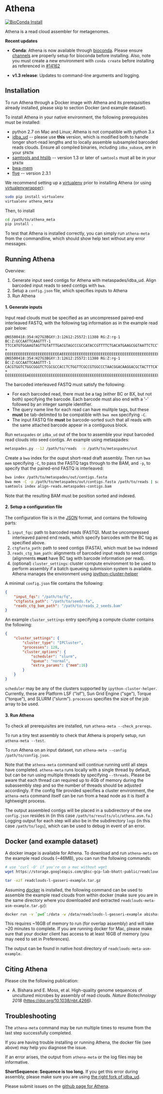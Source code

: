 # Athena
[![BioConda Install](https://img.shields.io/conda/dn/bioconda/athena_meta.svg?style=flag&label=BioConda%20install)](https://anaconda.org/bioconda/athena_meta)

Athena is a read cloud assembler for metagenomes.

**Recent updates**

* **Conda**: Athena is now available through
  [bioconda](https://anaconda.org/bioconda/athena_meta).  Please ensure
  [channels](https://bioconda.github.io/index.html#set-up-channels) are
  properly setup for bioconda before installing.  Also, note you must
  create a new environment with `conda create` before installing as
  referenced in
  [#14162](https://github.com/bioconda/bioconda-recipes/issues/14162)

* **v1.3 release**: Updates to command-line arguments and logging.

## Installation

To run Athena through a Docker image with Athena and its prerequisities
already installed, please skip to section Docker (and example dataset).

To install Athena in your native environment, the following prerequisites
must be installed:

* python 2.7 on Mac and Linux; Athena is not compatible with python 3.x
* [idba_ud](https://github.com/abishara/idba/releases/tag/1.1.3a1) --
  please use **this** version, which is modified both to handle longer
  short-read lengths and to locally assemble subsampled barcoded reads
  clouds.  Ensure all compiled binaries, including `idba_subasm`, are in
  your `$PATH`
* [samtools and htslib](http://www.htslib.org/download/) -- version 1.3 or
  later of `samtools` must all be in your `$PATH`
* [bwa-mem](https://github.com/lh3/bwa/releases)
* [flye](https://github.com/fenderglass/Flye) -- version 2.3.1 

We recommend setting up a [virtualenv](http://docs.python-guide.org/en/latest/dev/virtualenvs/) prior to
installing Athena (or using [virtualenvwrapper](http://www.simononsoftware.com/virtualenv-tutorial-part-2/)):

```bash
sudo pip install virtualenv
virtualenv athena_meta
```

Then, to install 

```bash
cd /path/to/athena_meta
pip install .
```

To test that Athena is installed correctly, you can simply run
`athena-meta` from the commandline, which should show help text without
any error messages.


## Running Athena

Overview:

1. Generate input seed contigs for Athena with metaspades/idba_ud.  Align
   barcoded input reads to seed contigs with `bwa`.
2. Setup a `config.json` file, which specifies inputs to Athena
3. Run Athena


#### 1. Generate inputs

Input read clouds must be specified as an uncompressed paired-end
interleaved FASTQ, with the following tag information as in the example
read pair below:

```text
@NS500418:354:H27G3BGXY:3:12612:25572:11380	RG:Z:rg-1	BC:Z:GCCAATTCAAGTTT-1
TTCCATGTGGAAGTAGTTGTATTTGACGTAGCCCGCCATACCGTTTTCTGACATGAAGCGGTAATTCTCCTCAGAACCGTAGCCGGATACGGCCACCACCGTATGGGCCAACCTGTCATATCTGCTTGAGAAGGATTG
+
EEEEEEEEEEEEEEEEEEEEEEEEEAEEEEEEEEEEEEEEEEEEEEEEEEEEEEEEEEEEEEEEEEEEEEEEEE/EEEEEEEEEEEEEEEEEEE6EEAEEEEAEEEEEEEEEEEEEEAEEEEEEEEEEEEEAEEEEEE
@NS500418:354:H27G3BGXY:3:12612:25572:11380	RG:Z:rg-1	BC:Z:GCCAATTCAAGTTT-1
CACGTGGTCTGGCGGGTCTCGCGCCACCTCTGGTTCGCCGTGGCCCTAACGGACAAGGACGCTACTTTCATGAGAATGAAGGAGGATGCCATGCGTAACGGCCAGACAAAGCCCGGTTACAACCTCCAGAACGGCACCGAGAACCAGA
+
EEEEEEEEEEAEEEEEEEEEEEEEEEEEEEEEEEEEEEEEEEEEEEEEEEEEEEEEEEEEEEEEEEEEEEEEEEEEEEEEEEEEEEEEEEEEEE6EEEEEEEEEEEEAEEEEEEEEEEEEEEEEEEEEEEE6EEEEEEEEEEEEAEEE
```

The barcoded interleaved FASTQ must satisfy the following:

* For each barcoded read, there must be a tag (either BC or BX, but not
  both) specifying the barcode.  Each barcode must also end with a '-'
  followed by an integer sample identifier.
* The query name line for each read can have mulitple tags, but these
  **must** be tab-delimited to be compatible with `bwa mem` specifying `-C`.
* The input FASTQ file **must** be barcode-sorted such that all reads with
  the same attached barcode appear in a contiguous block.
 
Run `metaspades` or `idba_ud` out of the box to assemble your input barcoded read
clouds into seed contigs.  An example using metaspades:


```bash
metaspades.py --12 /path/to/reads  -o /path/to/metaspades/out
```

Create a `bwa` index for the ouput short-read draft assembly.  Then run
`bwa mem` specifying `-C`, to pass the FASTQ tags through to the BAM, and
`-p`, to specify that the paired-end FASTQ is interleaved:

```bash
bwa index /path/to/metaspades/out/contigs.fasta
bwa mem -C -p /path/to/metaspades/out/contigs.fasta /path/to/reads | samtools sort -o align-reads.metaspades-contigs.bam -
samtools index align-reads.metaspades-contigs.bam
```

Note that the resulting BAM must be position sorted and indexed.

#### 2. Setup a configuration file

The configuration file is in the [JSON](http://www.json.org) format, and
contains the following parts:

1. `input_fqs`: path to barcoded reads (FASTQ). Must be uncompressed interleaved
   paired end reads, which specify barcodes with the BC tag as specified
   above.
2. `ctgfasta_path`: path to seed contigs (FASTA), which must be `bwa` indexed
3. `reads_ctg_bam_path`:  alignments of barcoded input reads to seed
   contigs (alignments **must** have BC tag with barcode information per
   read).
4. (optional) `cluster_settings`: cluster compute environment to be used
   to perform assembly if a batch queueing submission system is available.
   Athena manages the environment using
   [ipython-cluster-helper](https://github.com/roryk/ipython-cluster-helper)

A minimal `config.json` file contains the following:
```json
{
    "input_fqs": "/path/to/fq",
    "ctgfasta_path": "/path/to/seeds.fa",
    "reads_ctg_bam_path": "/path/to/reads_2_seeds.bam"
}
```

An example `cluster_settings` entry specifying a compute cluster
contains the following:

```json
{
    "cluster_settings": {
        "cluster_type": "IPCluster",
        "processes": 128,
        "cluster_options": {
            "scheduler": "slurm",
            "queue": "normal",
            "extra_params": {"mem":16}
        }
    }
}
```

`scheduler` may be any of the clusters supported by
`ipython-cluster-helper`. Currently, these are Platform LSF ("lsf"), Sun
Grid Engine ("sge"), Torque ("torque"), and SLURM ("slurm").
`processes` specifies the size of the job array to be used.

#### 3. Run Athena

To check all prerequisites are installed, run ``athena-meta --check_prereqs``.

To run a tiny test assembly to check that Athena is properly setup, run ``athena-meta --test``.

To run Athena on an input dataset, run ``athena-meta --config /path/to/config.json``.

Note that the `athena-meta` command will continue running until all steps
have completed.   `athena-meta` runs locally with a single thread by
default, but can be run using multiple threads by specifying `--threads`.
Please be aware that each thread can required up to 4Gb of memory during
the subassembly step and so the number of threads should be adjusted
accordingly.  If the config file provided specifies a cluster environment,
the `athena-meta` command itself can be run from a head node as it is
itself a lightweight process.

The output assembled contigs will be placed in a subdirectory of the one
`config.json` resides in (in this case
`/path/to/results/olc/athena.asm.fa`.) Logging output for each step will
also be in the subdirectory `logs` (in this case `/path/to/logs`), which
can be used to debug in event of an error.

## Docker (and example dataset)

A docker image is available for Athena.  To download and run
``athena-meta`` on the example read clouds (~46MB), you can run the
following commands:

```bash
# use 'curl -O' if you're on a mac without wget
wget https://storage.googleapis.com/gbsc-gcp-lab-bhatt-public/readclouds-l-gasseri-example.tar.gz

tar -xzf readclouds-l-gasseri-example.tar.gz
```

Assuming [docker](https://docs.docker.com/engine/installation/) is
installed, the following command can be used to assemble the example read
clouds from within docker (make sure you are in the same directory where
you downloaded and extracted `readclouds-meta-asm-example.tar.gz`):


```bash
docker run -v `pwd`:/data -w /data/readclouds-l-gasseri-example abishara/athena-meta-flye-docker athena-meta --config config.json
```

This requires ~16GB of memory to run (for overlap assembly) and will take ~20
minutes to complete. If you are running docker for Mac, please make sure
that your docker client has access to at least 16GB of memory (you may
need to set in Preferences).

The output can be found in native host directory of
`readclouds-meta-asm-example`.

## Citing Athena

Please cite the following publication:

* A. Bishara and E. Moss, et al.  High-quality genome sequences of
  uncultured microbes by assembly of read clouds. *Nature Biotechnology
  2018* (https://doi.org/10.1038/nbt.4266).

## Troubleshooting

The `athena-meta` command may be run multiple times to resume from the
last step successfully completed.

If you are having trouble installing or running Athena, the docker file
(see above) may help you diagnose the issue.

If an error arises, the output from `athena-meta` or the log files may
be informative.

**ShortSequence: Sequence is too long.** If you get this error during
assembly, please make sure you are using [the right fork of
idba_ud](https://github.com/abishara/idba/releases/tag/1.1.3a1).

Please submit issues on the [github page for
Athena](https://github.com/abishara/athena_meta/issues).

